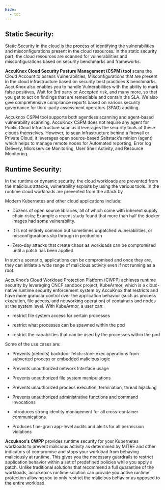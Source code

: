 ```yaml
---
hide:
  - toc
---
```



## **Static Security:** 

Static Security in the cloud is the process of identifying the vulnerabilities and misconfigurations present in the cloud resources. In the static security part, the cloud resources are scanned for vulnerabilities and misconfigurations based on security benchmarks and frameworks. 

**AccuKnox Cloud Security Posture Management (CSPM) tool** scans the Cloud Account to assess Vulnerabilities, Misconfigurations that are present in the cloud infrastructure based on security best practices & benchmarks. AccuKnox also enables you to handle Vulnerabilities with the ability to mark false positives, Wait for 3rd party or Accepted risk, and many more, so that you get to act on findings that are remediable and contain the SLA. We also give comprehensive compliance reports based on various security governance for third-party assessment operators (3PAO) auditing.

Accuknox CSPM tool supports both agentless scanning and agent-based vulnerability scanning. AccuKnox CSPM does not require any agent for Public Cloud Infrastructure scan as it leverages the security tools of these clouds themselves. However, to scan Infrastructure behind a firewall or Private Cloud, it leverages open source-based Saltstack’s minion (agent) which helps to manage remote nodes for Automated reporting, Error log Delivery, Microservice Monitoring, User Shell Activity, and Resource Monitoring. 

## **Runtime Security:** 

In the runtime or dynamic security, the cloud workloads are prevented from the malicious attacks, vulnerability exploits by using the various tools. In the runtime cloud workloads are prevented from the attack by 

Modern Kubernetes and other cloud applications include:
+ Dozens of open source libraries, all of which come with inherent supply chain risks; Example a recent study found that more than half the docker images had some vulnerability.

+ It is not entirely common but sometimes unpatched vulnerabilities, or misconfigurations slip through in production

+ Zero-day attacks that create chaos as workloads can be compromised until a patch has been applied.

In such a scenario, applications can be compromised and once they are, they can initiate a wide range of malicious activity even if not running as a root.

AccuKnox’s Cloud Workload Protection Platform (CWPP) achieves runtime security by leveraging CNCF sandbox project, KubeArmor, which is a cloud-native runtime security enforcement system by AccuKnox that restricts and have more granular control over the application behavior (such as process execution, file access, and networking operation) of containers and nodes at the system level. With KubeArmor, a user can:

+ restrict file system access for certain processes

+ restrict what processes can be spawned within the pod

+ restrict the capabilities that can be used by the processes within the pod

Some of the use cases are: 

+ Prevents (detects) backdoor fetch-store-exec operations from subverted process or embedded malicious logic

+ Prevents unauthorized network Interface usage

+ Prevents unauthorized file system manipulations

+ Prevents unauthorized process execution, termination, thread hijacking

+ Prevents unauthorized administrative functions and command invocations

+ Introduces strong identity management for all cross-container communications

+ Produces fine-grain app-level audits and alerts for all permission violations

**Accuknox’s CWPP** provides runtime security for your Kubernetes workloads to prevent malicious activity as determined by MITRE and other indicators of compromise and stops your workload from behaving maliciously at runtime. This gives you the necessary guardrails to restrict application behavior within a set of predefined policies while you apply a patch. Unlike traditional solutions that recommend a full quarantine of the workloads, accuknox's runtime solution can provide you active runtime protection allowing you to only restrict the malicious behavior as opposed to the entire workload.
